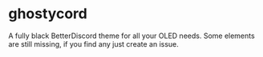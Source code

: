# ghostycord
A fully black BetterDiscord theme for all your OLED needs.
Some elements are still missing, if you find any just create an issue.
